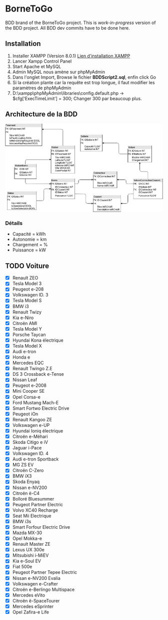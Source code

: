 # BorneToGo

BDD brand of the BorneToGo project. This is *work-in-progress* version of the BDD project. All BDD dev commits have to be done here.

## Installation
1. Installer XAMPP (Version 8.0.1) [Lien d'installation XAMPP](https://www.apachefriends.org/download.html)
2. Lancer Xampp Control Panel
3. Start Apache et MySQL
4. Admin MySQL nous amène sur phpMyAdmin
5. Dans l'onglet Import, Browse le fichier **BDDScript2.sql**, enfin click Go
6. Si la création plante car la requête est trop longue, il faut modifier les paramètres de phpMyAdmin
7. D:\xampp\phpMyAdmin\libraries\config.default.php -> $cfg[‘ExecTimeLimit’] = 300; Changer 300 par beaucoup plus.

## Architecture de la BDD
![Architecture de la BDD V8](/BDD/images/Schema_BDD_V8.png)

### Détails
 - Capacité = kWh
 - Autonomie = km
 - Chargement = %
 - Puissance = kW

## TODO Voiture
- [x] Renault ZEO
- [x] Tesla Model 3
- [x] Peugeot e-208
- [x] Volkswagen ID. 3
- [x] Tesla Model S
- [x] BMW i3
- [x] Renault Twizy
- [x] Kia e-Niro
- [x] Citroën AMI
- [x] Tesla Model Y
- [x] Porsche Taycan
- [x] Hyundai Kona électrique
- [x] Tesla Model X
- [x] Audi e-tron
- [x] Honda e
- [x] Mercedes EQC
- [x] Renault Twingo Z.E
- [x] DS 3 Crossback e-Tense
- [x] Nissan Leaf
- [x] Peugeot e-2008
- [x] Mini Cooper SE
- [x] Opel Corsa-e
- [x] Ford Mustang Mach-E
- [x] Smart Fortwo Electric Drive
- [x] Peugeot iOn
- [x] Renault Kangoo ZE
- [x] Volkswagen e-UP
- [x] Hyundai Ioniq électrique
- [x] Citroën e-Méhari
- [x] Skoda Citigo e iV
- [x] Jaguar i-Pace
- [x] Volkswagen ID. 4
- [x] Audi e-tron Sportback
- [x] MG ZS EV
- [x] Citroën C-Zero
- [x] BMW iX3
- [x] Skoda Enyaq
- [x] Nissan e-NV200
- [x] Citroën ë-C4
- [x] Bolloré Bluesummer
- [x] Peugeot Partner Electric
- [x] Volvo XC40 Recharge
- [x] Seat Mii Electrique
- [x] BMW i3s
- [x] Smart Forfour Electric Drive
- [x] Mazda MX-30
- [x] Opel Mokka-e
- [x] Renault Master ZE
- [x] Lexus UX 300e
- [x] Mitsubishi i-MiEV
- [x] Kia e-Soul EV
- [x] Fiat 500e
- [x] Peugeot Partner Tepee Electric
- [x] Nissan e-NV200 Evalia
- [x] Volkswagen e-Crafter
- [x] Citroën e-Berlingo Multispace
- [x] Mercedes eVito
- [x] Citroën ë-SpaceTourer
- [x] Mercedes eSprinter
- [x] Opel Zafira-e Life